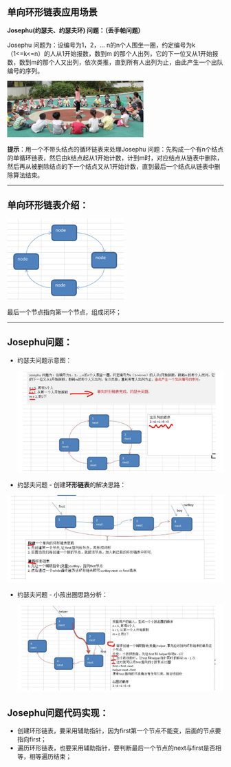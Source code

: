 ## 单向环形链表应用场景

**Josephu(约瑟夫、约瑟夫环) 问题：（丢手帕问题）**

Josephu 问题为：设编号为1，2，… n的n个人围坐一圈，约定编号为k（1<=k<=n）的人从1开始报数，数到m 的那个人出列，它的下一位又从1开始报数，数到m的那个人又出列，依次类推，直到所有人出列为止，由此产生一个出队编号的序列。

<img src="..\img\yuesefu.png" alt="yuesefu.png" style="zoom:69%;" />

**提示**：用一个不带头结点的循环链表来处理Josephu 问题：先构成一个有n个结点的单循环链表，然后由k结点起从1开始计数，计到m时，对应结点从链表中删除，然后再从被删除结点的下一个结点又从1开始计数，直到最后一个结点从链表中删除算法结束。

------

## 单向环形链表介绍：

<img src="..\img\huan.png" alt="huan" style="zoom:75%;" />

最后一个节点指向第一个节点，组成闭环；

------

## Josephu问题：

* 约瑟夫问题示意图：

  <img src="..\img\yusefutujie.jpg" alt="yusefutujie" style="zoom:67%;" />

* 约瑟夫问题 - 创建**环形链表**的解决思路：

<img src="..\img\yusefuhuan.jpg" alt="yusefuhuan" style="zoom:67%;" />

* 约瑟夫问题 - 小孩出圈思路分析：

  <img src="..\img\yuesefuxh.jpg" alt="yuesefuxh" style="zoom:67%;" />

## Josephu问题代码实现：

* 创建环形链表，要采用辅助指针，因为first第一个节点不能变，后面的节点要指向first；
* 遍历环形链表，也要采用辅助指针，要判断最后一个节点的next与first是否相等，相等遍历结束；